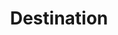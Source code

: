 ---
content-type: "api-object"
endpoint: "destinations"

title: "Destination"
description: "Destinations are the data warehouses into which Stitch writes data."
endpoint-url: "/destinations"
version: "3"

object-attributes:
  - name: "id"
    type: "integer"
    description: "A unique identifier for this destination."

  - name: "connection"
    type: "destination form properties object"
    url: "{{ page.anchors.form-properties.destination-forms.section }}"
    description: |
      Parameters for connecting to the destination, excluding any sensitive credentials.

      The parameters must adhere to the `type` of destination.

  - name: "created_at"
    type: "timestamp"
    description: "The time at which the destination object was created."

  - name: "last_check"
    type: "connection check object"
    url: "{{ page.anchors.data-structures.connection-checks }}"
    description: "The status and results of the most recent check run for this destination connection."

  - name: "type"
    type: "string"
    description: |
      The destination type. Must be one of: 

      - `redshift`
      - `postgres`
      - `snowflake`

  - name: "updated_at"
    type: "timestamp"
    description: "The time at which the destination object was last updated."
---